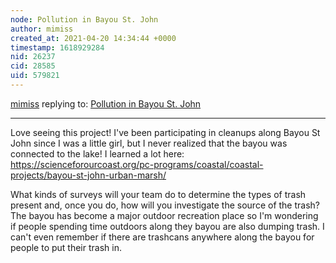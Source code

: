 ```yaml
---
node: Pollution in Bayou St. John
author: mimiss
created_at: 2021-04-20 14:34:44 +0000
timestamp: 1618929284
nid: 26237
cid: 28585
uid: 579821
---
```




[mimiss](../profile/mimiss) replying to: [Pollution in Bayou St. John](../notes/anthonytriche/04-14-2021/pollution-in-bayou-st-john)

----
Love seeing this project! I've been participating in cleanups along Bayou St John since I was a little girl, but I never realized that the bayou was connected to the lake! I learned a lot here: https://scienceforourcoast.org/pc-programs/coastal/coastal-projects/bayou-st-john-urban-marsh/

What kinds of surveys will your team do to determine the types of trash present and, once you do, how will you investigate the source of the trash? The bayou has become a major outdoor recreation place so I'm wondering if people spending time outdoors along they bayou are also dumping trash. I can't even remember if there are trashcans anywhere along the bayou for people to put their trash in.